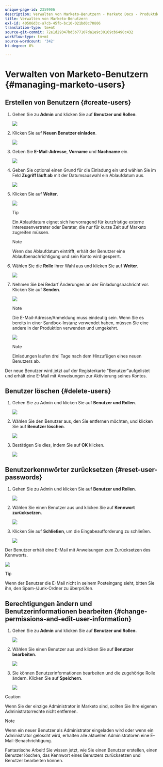 ```yaml
---
unique-page-id: 2359906
description: Verwalten von Marketo-Benutzern - Marketo Docs - Produktdokumentation
title: Verwalten von Marketo-Benutzern
exl-id: 40506d3c-a7cb-45fb-bc10-021bd0c70806
translation-type: tm+mt
source-git-commit: 72e1d29347bd5b77107da1e9c30169cb6490c432
workflow-type: tm+mt
source-wordcount: '342'
ht-degree: 0%

---
```


# Verwalten von Marketo-Benutzern {#managing-marketo-users}

## Erstellen von Benutzern {#create-users}

1. Gehen Sie zu **Admin** und klicken Sie auf **Benutzer und Rollen**.

   ![](assets/image2014-9-9-11-3a34-3a58.png)

1. Klicken Sie auf **Neuen Benutzer einladen**.

   ![](assets/image2014-9-9-11-3a35-3a15.png)

1. Geben Sie **E-Mail-Adresse**, **Vorname** und **Nachname** ein.

   ![](assets/image2016-5-24-9-3a45-3a30.png)

1. Geben Sie optional einen Grund für die Einladung ein und wählen Sie im Feld **Zugriff läuft ab** mit der Datumsauswahl ein Ablaufdatum aus.

   ![](assets/image2016-6-29-15-3a52-3a18.png)

1. Klicken Sie auf **Weiter**.

   ![](assets/image2016-5-24-9-3a58-3a10.png)

   >[!TIP]
   >
   >Ein Ablaufdatum eignet sich hervorragend für kurzfristige externe Interessenvertreter oder Berater, die nur für kurze Zeit auf Marketo zugreifen müssen.

   >[!NOTE]
   >
   >Wenn das Ablaufdatum eintrifft, erhält der Benutzer eine Ablaufbenachrichtigung und sein Konto wird gesperrt.

1. Wählen Sie die **Rolle** Ihrer Wahl aus und klicken Sie auf **Weiter**.

   ![](assets/image2016-5-24-10-3a1-3a33.png)

1. Nehmen Sie bei Bedarf Änderungen an der Einladungsnachricht vor. Klicken Sie auf **Senden**.

   ![](assets/image2016-5-24-10-3a3-3a56.png)

   >[!NOTE]
   >
   >Die E-Mail-Adresse/Anmeldung muss eindeutig sein. Wenn Sie es bereits in einer Sandbox-Instanz verwendet haben, müssen Sie eine andere in der Produktion verwenden und umgekehrt.

   ![](assets/image2016-5-24-10-3a21-3a57.png)

   >[!NOTE]
   >
   >Einladungen laufen drei Tage nach dem Hinzufügen eines neuen Benutzers ab.

Der neue Benutzer wird jetzt auf der Registerkarte &quot;Benutzer&quot;aufgelistet und erhält eine E-Mail mit Anweisungen zur Aktivierung seines Kontos.

## Benutzer löschen {#delete-users}

1. Gehen Sie zu Admin und klicken Sie auf **Benutzer und Rollen**.

   ![](assets/image2014-9-9-11-3a36-3a21.png)

1. Wählen Sie den Benutzer aus, den Sie entfernen möchten, und klicken Sie auf **Benutzer löschen**.

   ![](assets/image2014-9-9-11-3a36-3a36.png)

1. Bestätigen Sie dies, indem Sie auf **OK** klicken.

   ![](assets/image2014-9-9-11-3a36-3a51.png)

## Benutzerkennwörter zurücksetzen {#reset-user-passwords}

1. Gehen Sie zu Admin und klicken Sie auf **Benutzer und Rollen**.

   ![](assets/image2014-9-9-11-3a41-3a0.png)

1. Wählen Sie einen Benutzer aus und klicken Sie auf **Kennwort zurücksetzen**.

   ![](assets/image2014-9-9-11-3a41-3a19.png)

1. Klicken Sie auf **Schließen**, um die Eingabeaufforderung zu schließen.

   ![](assets/image2014-9-9-11-3a41-3a50.png)

Der Benutzer erhält eine E-Mail mit Anweisungen zum Zurücksetzen des Kennworts.

![](assets/image2014-9-9-11-3a45-3a53.png)

>[!TIP]
>
>Wenn der Benutzer die E-Mail nicht in seinem Posteingang sieht, bitten Sie ihn, den Spam-/Junk-Ordner zu überprüfen.

## Berechtigungen ändern und Benutzerinformationen bearbeiten {#change-permissions-and-edit-user-information}

1. Gehen Sie zu **Admin** und klicken Sie auf **Benutzer und Rollen.**

   ![](assets/image2014-9-9-11-3a37-3a5.png)

1. Wählen Sie einen Benutzer aus und klicken Sie auf **Benutzer bearbeiten**.

   ![](assets/image2014-9-9-11-3a37-3a16.png)

1. Sie können Benutzerinformationen bearbeiten und die zugehörige Rolle ändern. Klicken Sie auf **Speichern**.

   ![](assets/image2014-9-9-11-3a37-3a31.png)

>[!CAUTION]
>
>Wenn Sie der einzige Administrator in Marketo sind, sollten Sie Ihre eigenen Administratorrechte nicht entfernen.

>[!NOTE]
>
>Wenn ein neuer Benutzer als Administrator eingeladen wird oder wenn ein Administrator gelöscht wird, erhalten alle aktuellen Administratoren eine E-Mail-Benachrichtigung.

Fantastische Arbeit! Sie wissen jetzt, wie Sie einen Benutzer erstellen, einen Benutzer löschen, das Kennwort eines Benutzers zurücksetzen und Benutzer bearbeiten können.

